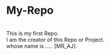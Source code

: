 # My-Repo
<br>
This is my first Repo.
<br>
I am the creator of this Repo or Project.
<br>
whose name is ..... [MR_AJ].
